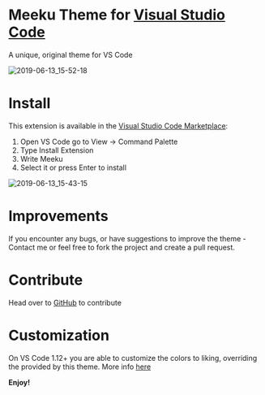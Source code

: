 # Meeku Theme for [Visual Studio Code](https://code.visualstudio.com/)

A unique, original theme for VS Code

![2019-06-13_15-52-18](https://user-images.githubusercontent.com/28616709/59472506-8b96dc80-8df3-11e9-9b30-a7dc57622e9c.png)

# Install

This extension is available in the [Visual Studio Code Marketplace](https://marketplace.visualstudio.com/items?itemName=mjpeppersdev.meeku):

1. Open VS Code go to View -> Command Palette
2. Type Install Extension
3. Write Meeku
4. Select it or press Enter to install

![2019-06-13_15-43-15](https://user-images.githubusercontent.com/28616709/59472585-c8fb6a00-8df3-11e9-894f-6e9bb73fa0e8.png)

# Improvements

If you encounter any bugs, or have suggestions to improve the theme - Contact me or feel free to fork the project and create a pull request.

# Contribute

Head over to [GitHub](https://github.com/MJPeppersdev/Meeku) to contribute

# Customization

On VS Code 1.12+ you are able to customize the colors to liking, overriding the provided by this theme. More info [here](https://code.visualstudio.com/docs/getstarted/theme-color-reference)

**Enjoy!**
